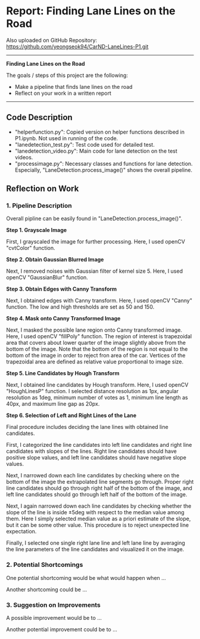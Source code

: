 # **Report: Finding Lane Lines on the Road** 

Also uploaded on GitHub Repository: https://github.com/yeongseok94/CarND-LaneLines-P1.git

---

**Finding Lane Lines on the Road**

The goals / steps of this project are the following:
* Make a pipeline that finds lane lines on the road
* Reflect on your work in a written report

---

## Code Description

* "helperfunction.py": Copied version on helper functions described in P1.ipynb. Not used in running of the code.
* "lanedetection_test.py": Test code used for detailed test.
* "lanedetection_video.py": Main code for lane detection on the test videos.
* "processimage.py": Necessary classes and functions for lane detection. Especially, "LaneDetection.process_image()" shows the overall pipeline.

## Reflection on Work

### 1. Pipeline Description

Overall pipline can be easily found in "LaneDetection.process_image()".

**Step 1. Grayscale Image**

First, I grayscaled the image for further processing. Here, I used openCV "cvtColor" function.

**Step 2. Obtain Gaussian Blurred Image**

Next, I removed noises with Gaussian filter of kernel size 5. Here, I used openCV "GaussianBlur" function.

**Step 3. Obtain Edges with Canny Transform**

Next, I obtained edges with Canny transform. Here, I used openCV "Canny" function.
The low and high thresholds are set as 50 and 150.

**Step 4. Mask onto Canny Transformed Image**

Next, I masked the possible lane region onto Canny transformed image. Here, I used openCV "fillPoly" function.
The region of interest is trapezoidal area that covers about lower quarter of the image slightly above from the bottom of the image.
Note that the bottom of the region is not equal to the bottom of the image in order to reject fron area of the car.
Vertices of the trapezoidal area are defined as relative value proportional to image size.

**Step 5. Line Candidates by Hough Transform**

Next, I obtained line candidates by Hough transform. Here, I used openCV "HoughLinesP" function.
I selected distance resolution as 1px, angular resolution as 1deg, minimum number of votes as 1, minimum line length as 40px, and maximum line gap as 20px.

**Step 6. Selection of Left and Right Lines of the Lane**

Final procedure includes deciding the lane lines with obtained line candidates.

First, I categorized the line candidates into left line candidates and right line candidates with slopes of the lines.
Right line candidates should have positive slope values,
and left line candidates should have negative slope values.

Next, I narrowed down each line candidates by checking where on the bottom of the image the extrapolated line segments go through.
Proper right line candidates should go through right half of the bottom of the image,
and left line candidates should go through left half of the bottom of the image.

Next, I again narrowed down each line candidates by checking whether the slope of the line is inside ±5deg with respect to the median value among them.
Here I simply selected median value as a priori estimate of the slope, but it can be some other value.
This procedure is to reject unexpected line expectation.

Finally, I selected one single right lane line and left lane line by averaging the line parameters of the line candidates and visualized it on the image.


### 2. Potential Shortcomings

One potential shortcoming would be what would happen when ... 

Another shortcoming could be ...


### 3. Suggestion on Improvements

A possible improvement would be to ...

Another potential improvement could be to ...
